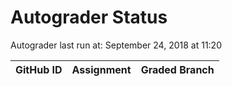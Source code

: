 # Autograder Status
Autograder last run at: September 24, 2018 at 11:20

| GitHub ID | Assignment | Graded Branch |
|-----------|------------|---------------|
